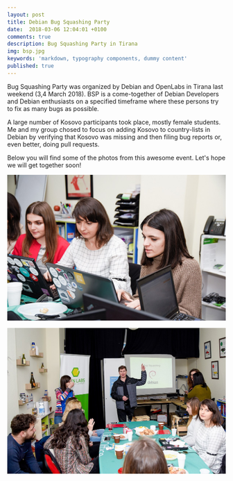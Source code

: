 ```yaml
---
layout: post
title: Debian Bug Squashing Party 
date:  2018-03-06 12:04:01 +0100
comments: true
description: Bug Squashing Party in Tirana
img: bsp.jpg
keywords: 'markdown, typography components, dummy content'
published: true
---
```


Bug Squashing Party was organized by Debian and OpenLabs in Tirana last weekend (3,4 March 2018). BSP is a come-together of Debian Developers and Debian enthusiasts on a specified timeframe where these persons try to fix as many bugs as possible.

A large number of Kosovo participants took place, mostly female students. 
Me and my group chosed to focus on adding Kosovo to country-lists in Debian by verifying that Kosovo was missing and then filing bug reports or, even better, doing pull requests.

Below you will find some of the photos from this awesome event. Let's hope we will get together soon! 

![GitHub Logo](/assets/img/cc.jpg)

![GitHub Logo](/assets/img/dd.jpg)
